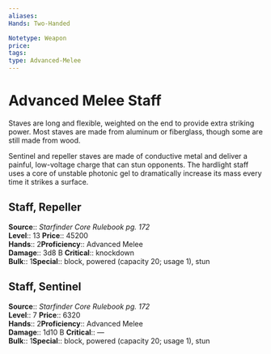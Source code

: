 ```yaml
---
aliases: 
Hands: Two-Handed

Notetype: Weapon
price: 
tags: 
type: Advanced-Melee
---
```


# Advanced Melee Staff

Staves are long and flexible, weighted on the end to provide extra striking power. Most staves are made from aluminum or fiberglass, though some are still made from wood.

Sentinel and repeller staves are made of conductive metal and deliver a painful, low-voltage charge that can stun opponents. The hardlight staff uses a core of unstable photonic gel to dramatically increase its mass every time it strikes a surface.

## Staff, Repeller

**Source**:: _Starfinder Core Rulebook pg. 172_  
**Level**:: 13
**Price**:: 45200  
**Hands**:: 2**Proficiency**:: Advanced Melee  
**Damage**:: 3d8 B
**Critical**:: knockdown  
**Bulk**:: 1**Special**:: block, powered (capacity 20; usage 1), stun

## Staff, Sentinel

**Source**:: _Starfinder Core Rulebook pg. 172_  
**Level**:: 7
**Price**:: 6320  
**Hands**:: 2**Proficiency**:: Advanced Melee  
**Damage**:: 1d10 B
**Critical**:: —  
**Bulk**:: 1**Special**:: block, powered (capacity 20; usage 1), stun
